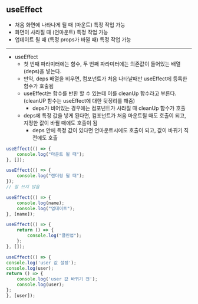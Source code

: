 ## useEffect

- 처음 화면에 나타나게 될 때 (마운트) 특정 작업 가능
- 화면이 사라질 때 (언마운트) 특정 작업 가능
- 업데이트 될 때 (특정 props가 바뀔 때) 특정 작업 가능

---

- useEffect
  - 첫 번째 파라미터에는 함수, 두 번째 파라미터에는 의존값이 들어있는 배열 (deps)을 넣는다.
  - 만약, deps 배열을 비우면, 컴포넌트가 처음 나타날때만 useEffect에 등록한 함수가 호출됨
  - useEffect는 함수를 반환 할 수 있는데 이를 cleanUp 함수라고 부른다. (cleanUP 함수는 useEffect에 대한 뒷정리를 해줌)
    - deps가 비어있는 경우에는 컴포넌트가 사라질 때 cleanUp 함수가 호출
  - deps에 특정 값을 넣게 된다면, 컴포넌트가 처음 마운트될 때도 호출이 되고, 지정한 값이 바뀔 때에도 호출이 됨
    - deps 안에 특정 값이 있다면 언마운트시에도 호출이 되고, 값이 바뀌기 직전에도 호출

```Javascript
useEffect(() => {
    console.log("마운트 될 때");
}, []);

useEffect(() => {
    console.log("렌더링 될 때");
});
// 잘 쓰지 않음

useEffect(() => {
    console.log(name);
    console.log("업데이트");
}, [name]);

useEffect(() => {
    return () => {
        console.log("클린업");
    };
}, []);

useEffect(() => {
console.log('user 값 설정');
console.log(user);
return () => {
    console.log('user 값 바뀌기 전');
    console.log(user);
};
}, [user]);
```
